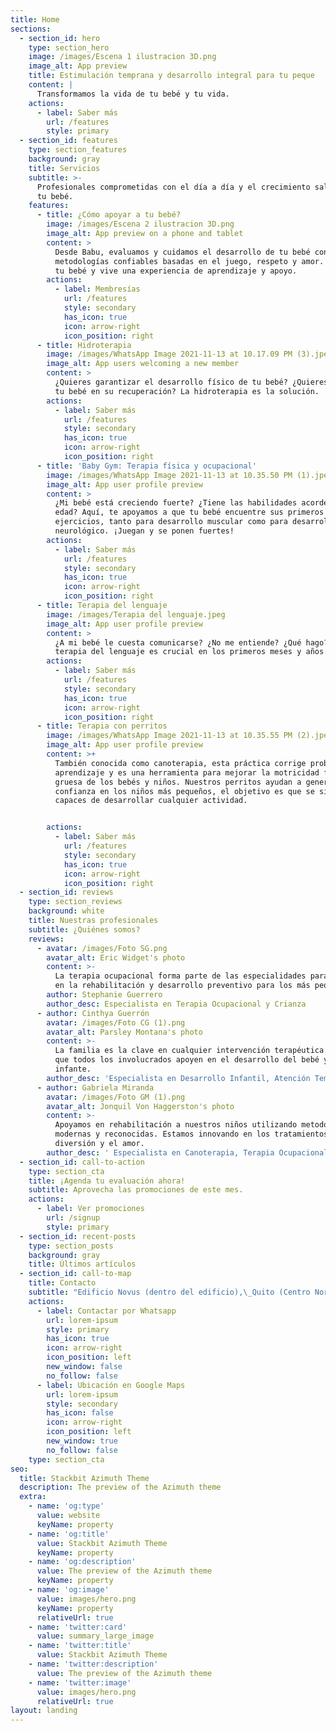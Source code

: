 ```yaml
---
title: Home
sections:
  - section_id: hero
    type: section_hero
    image: /images/Escena 1 ilustracion 3D.png
    image_alt: App preview
    title: Estimulación temprana y desarrollo integral para tu peque
    content: |
      Transformamos la vida de tu bebé y tu vida.
    actions:
      - label: Saber más
        url: /features
        style: primary
  - section_id: features
    type: section_features
    background: gray
    title: Servicios
    subtitle: >-
      Profesionales comprometidas con el día a día y el crecimiento saludable de
      tu bebé.
    features:
      - title: ¿Cómo apoyar a tu bebé?
        image: /images/Escena 2 ilustracion 3D.png
        image_alt: App preview on a phone and tablet
        content: >
          Desde Babu, evaluamos y cuidamos el desarrollo de tu bebé con
          metodologías confiables basadas en el juego, respeto y amor. Ven con
          tu bebé y vive una experiencia de aprendizaje y apoyo.
        actions:
          - label: Membresías
            url: /features
            style: secondary
            has_icon: true
            icon: arrow-right
            icon_position: right
      - title: Hidroterapia
        image: /images/WhatsApp Image 2021-11-13 at 10.17.09 PM (3).jpeg
        image_alt: App users welcoming a new member
        content: >
          ¿Quieres garantizar el desarrollo físico de tu bebé? ¿Quieres apoyar a
          tu bebé en su recuperación? La hidroterapia es la solución.
        actions:
          - label: Saber más
            url: /features
            style: secondary
            has_icon: true
            icon: arrow-right
            icon_position: right
      - title: 'Baby Gym: Terapia física y ocupacional'
        image: /images/WhatsApp Image 2021-11-13 at 10.35.50 PM (1).jpeg
        image_alt: App user profile preview
        content: >
          ¿Mi bebé está creciendo fuerte? ¿Tiene las habilidades acorde a su
          edad? Aquí, te apoyamos a que tu bebé encuentre sus primeros
          ejercicios, tanto para desarrollo muscular como para desarrollo
          neurológico. ¡Juegan y se ponen fuertes!
        actions:
          - label: Saber más
            url: /features
            style: secondary
            has_icon: true
            icon: arrow-right
            icon_position: right
      - title: Terapia del lenguaje
        image: /images/Terapia del lenguaje.jpeg
        image_alt: App user profile preview
        content: >
          ¿A mi bebé le cuesta comunicarse? ¿No me entiende? ¿Qué hago? La
          terapia del lenguaje es crucial en los primeros meses y años.
        actions:
          - label: Saber más
            url: /features
            style: secondary
            has_icon: true
            icon: arrow-right
            icon_position: right
      - title: Terapia con perritos
        image: /images/WhatsApp Image 2021-11-13 at 10.35.55 PM (2).jpeg
        image_alt: App user profile preview
        content: >+
          También conocida como canoterapia, esta práctica corrige problemas de
          aprendizaje y es una herramienta para mejorar la motricidad fina y
          gruesa de los bebés y niños. Nuestros perritos ayudan a generar
          confianza en los niños más pequeños, el objetivo es que se sientan
          capaces de desarrollar cualquier actividad.


        actions:
          - label: Saber más
            url: /features
            style: secondary
            has_icon: true
            icon: arrow-right
            icon_position: right
  - section_id: reviews
    type: section_reviews
    background: white
    title: Nuestras profesionales
    subtitle: ¿Quiénes somos?
    reviews:
      - avatar: /images/Foto SG.png
        avatar_alt: Eric Widget's photo
        content: >-
          La terapia ocupacional forma parte de las especialidades para apoyar
          en la rehabilitación y desarrollo preventivo para los más pequeños.
        author: Stephanie Guerrero
        author_desc: Especialista en Terapia Ocupacional y Crianza
      - author: Cinthya Guerrón
        avatar: /images/Foto CG (1).png
        avatar_alt: Parsley Montana's photo
        content: >-
          La familia es la clave en cualquier intervención terapéutica. Cuidamos
          que todos los involucrados apoyen en el desarrollo del bebé y del
          infante.
        author_desc: 'Especialista en Desarrollo Infantil, Atención Temprana y Fisioterapia'
      - author: Gabriela Miranda
        avatar: /images/Foto GM (1).png
        avatar_alt: Jonquil Von Haggerston's photo
        content: >-
          Apoyamos en rehabilitación a nuestros niños utilizando metodologías
          modernas y reconocidas. Estamos innovando en los tratamientos desde la
          diversión y el amor.
        author_desc: ' Especialista en Canoterapia, Terapia Ocupacional y Gestión Clínica Infantil'
  - section_id: call-to-action
    type: section_cta
    title: ¡Agenda tu evaluación ahora!
    subtitle: Aprovecha las promociones de este mes.
    actions:
      - label: Ver promociones
        url: /signup
        style: primary
  - section_id: recent-posts
    type: section_posts
    background: gray
    title: Últimos artículos
  - section_id: call-to-map
    title: Contacto
    subtitle: "Edificio Novus (dentro del edificio),\_Quito (Centro Norte), Ecuador.\_ \_ Dirección: Av. 6 de Diciembre y Luis Cordero\_ \_ \_ \_ \_ \_ \_ \_ \_ \_ \_ \_ \_ \_ \_ \_ \_ \_ \_ \_ \_ \_ \_ \_ \_ \_ \_ \_ \_ Telf.\_ (+593) 098 414 0004"
    actions:
      - label: Contactar por Whatsapp
        url: lorem-ipsum
        style: primary
        has_icon: true
        icon: arrow-right
        icon_position: left
        new_window: false
        no_follow: false
      - label: Ubicación en Google Maps
        url: lorem-ipsum
        style: secondary
        has_icon: false
        icon: arrow-right
        icon_position: left
        new_window: true
        no_follow: false
    type: section_cta
seo:
  title: Stackbit Azimuth Theme
  description: The preview of the Azimuth theme
  extra:
    - name: 'og:type'
      value: website
      keyName: property
    - name: 'og:title'
      value: Stackbit Azimuth Theme
      keyName: property
    - name: 'og:description'
      value: The preview of the Azimuth theme
      keyName: property
    - name: 'og:image'
      value: images/hero.png
      keyName: property
      relativeUrl: true
    - name: 'twitter:card'
      value: summary_large_image
    - name: 'twitter:title'
      value: Stackbit Azimuth Theme
    - name: 'twitter:description'
      value: The preview of the Azimuth theme
    - name: 'twitter:image'
      value: images/hero.png
      relativeUrl: true
layout: landing
---
```

